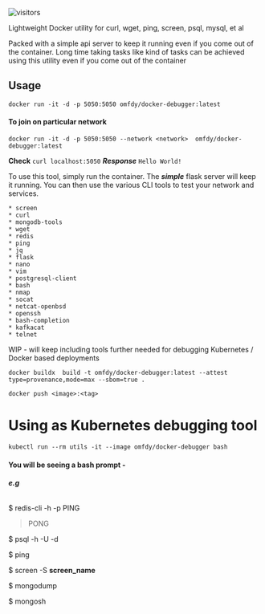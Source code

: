 ![visitors](https://visitor-badge.laobi.icu/badge?page_id=omfdydx.docker_debugger)

Lightweight Docker utility for curl, wget, ping, screen, psql, mysql, et al

Packed with a simple api server to keep it running even if you come out of the container. Long time taking tasks like 
<backup or restore> kind of tasks can be achieved using this utility even if you come out of the container  


## Usage
`docker run -it -d -p 5050:5050 omfdy/docker-debugger:latest`

#### To join on particular network

`docker run -it -d -p 5050:5050 --network <network>  omfdy/docker-debugger:latest`

**Check** `curl localhost:5050`
**_Response_** `Hello World!`

To use this tool, simply run the container. The _**simple**_ flask server will keep it running. 
You can then use the various CLI tools to test your network and services.

```
* screen
* curl
* mongodb-tools
* wget
* redis
* ping
* jq
* flask
* nano
* vim
* postgresql-client
* bash
* nmap
* socat 
* netcat-openbsd 
* openssh 
* bash-completion
* kafkacat
* telnet
```

WIP - will keep including tools further needed for debugging Kubernetes / Docker based deployments

`docker buildx  build -t omfdy/docker-debugger:latest --attest type=provenance,mode=max --sbom=true .`

`docker push <image>:<tag>`

# Using as Kubernetes debugging tool

`kubectl run --rm utils -it --image omfdy/docker-debugger bash`

#### You will be seeing a bash prompt - 
###### __*e.g*__
$ redis-cli -h <hostname> -p <port> PING
>PONG

$ psql -h <hostname> -U <user> -d <database>

$ ping <internal-service-name>

$ screen -S __screen_name__

$ mongodump <options> <connection-string>

$ mongosh <options> <connection-string>
